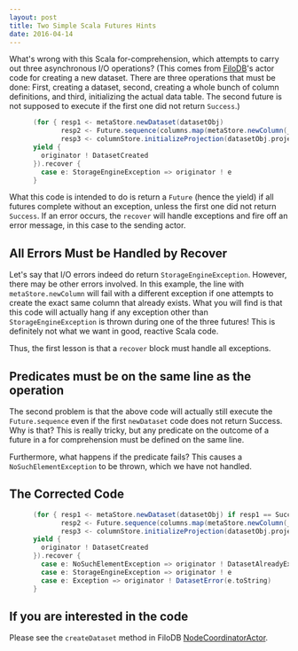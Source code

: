 ```yaml
---
layout: post
title: Two Simple Scala Futures Hints
date: 2016-04-14
---
```


What's wrong with this Scala for-comprehension, which attempts to carry out three asynchronous I/O operations?  (This comes from [FiloDB](http://github.com/tuplejump/FiloDB)'s actor code for creating a new dataset.  There are three operations that must be done:  First, creating a dataset, second, creating a whole bunch of column definitions, and third, initializing the actual data table.  The second future is not supposed to execute if the first one did not return `Success`.)

```scala
      (for { resp1 <- metaStore.newDataset(datasetObj)
             resp2 <- Future.sequence(columns.map(metaStore.newColumn(_, ref))) if resp1 == Success
             resp3 <- columnStore.initializeProjection(datasetObj.projections.head) }
      yield {
        originator ! DatasetCreated
      }).recover {
        case e: StorageEngineException => originator ! e
      }
```

What this code is intended to do is return a `Future` (hence the yield) if all futures complete without an exception, unless the first one did not return `Success`.  If an error occurs, the `recover` will handle exceptions and fire off an error message, in this case to the sending actor.

## All Errors Must be Handled by Recover

Let's say that I/O errors indeed do return `StorageEngineException`.  However, there may be other errors involved.  In this example, the line with `metaStore.newColumn` will fail with a different exception if one attempts to create the exact same column that already exists.  What you will find is that this code will actually hang if any exception other than `StorageEngineException` is thrown during one of the three futures!  This is definitely not what we want in good, reactive Scala code.

Thus, the first lesson is that a `recover` block must handle all exceptions.

## Predicates must be on the same line as the operation

The second problem is that the above code will actually still execute the `Future.sequence` even if the first `newDataset` code does not return Success.  Why is that?  This is really tricky, but any predicate on the outcome of a future in a for comprehension must be defined on the same line.

Furthermore, what happens if the predicate fails?  This causes a `NoSuchElementException` to be thrown, which we have not handled.

## The Corrected Code

```scala
      (for { resp1 <- metaStore.newDataset(datasetObj) if resp1 == Success
             resp2 <- Future.sequence(columns.map(metaStore.newColumn(_, ref)))
             resp3 <- columnStore.initializeProjection(datasetObj.projections.head) }
      yield {
        originator ! DatasetCreated
      }).recover {
        case e: NoSuchElementException => originator ! DatasetAlreadyExists
        case e: StorageEngineException => originator ! e
        case e: Exception => originator ! DatasetError(e.toString)
      }
```

## If you are interested in the code

Please see the `createDataset` method in FiloDB [NodeCoordinatorActor](https://github.com/tuplejump/FiloDB/blob/feature/automated-stress-testing/coordinator/src/main/scala/filodb.coordinator/NodeCoordinatorActor.scala).
